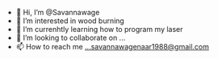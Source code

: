 - 👋 Hi, I’m @Savannawage
- 👀 I’m interested in wood burning
- 🌱 I’m currenhtly learning how to program my laser
- 💞️ I’m looking to collaborate on ...
- 📫 How to reach me ...savannawagenaar1988@gmail.com

<!---
Savannawage/Savannawage is a ✨ special ✨ repository because its `README.md` (this file) appears on your GitHub profile.
You can click the Preview link to take a look at your changes.
--->
